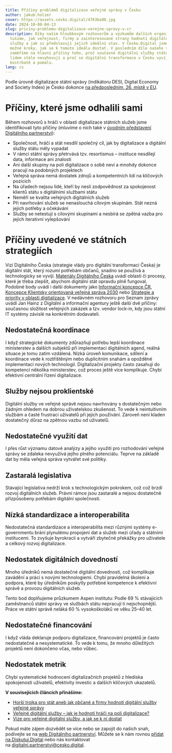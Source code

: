 ```yaml
---
title: Příčiny problémů digitalizace veřejné správy v Česku
author: jakub.holzer
cover: https://assets.cesko.digital/4763ba98.jpg
date: 2024-10-08-04-13
slug: priciny-problemu-digitalizace-verejne-spravy-v-cr
description: Díky našim hloubkovým rozhovorům a výzkumům dalších organizací
  tušíme, jak veřejnost, firmy a zainteresované strany hodnotí digitální veřejné
  služby a jak si představují jejich ideální stav. V Česko.Digital jsme navrhli
  možné kroky, jak se k tomuto ideálu dostat. V posledním díle našeho seriálu se
  zaměříme na hlavní příčiny toho, proč současné digitální služby státu většině
  lidem stále nevyhovují a proč se digitální transformace v Česku vyvíjí tak
  kostrbatě a pomalu.
lang: cs
---
```

Podle úrovně digitalizace státní správy (indikátoru DESI, Digital Economy and Society Index) je Česko dokonce [na předposledním, 26. místě v EU](https://www.seznamzpravy.cz/clanek/ekonomika-b2b-platit-prevodem-nestaci-digitalizace-ceske-ekonomiky-je-zalostne-pomala-261752).

# Příčiny, které jsme odhalili sami

Během rozhovorů s hráči v oblasti digitalizace státních služeb jsme identifikovali tyto příčiny (mluvíme o nich také v [úvodním představení Digitálního partnerství](https://www.youtube.com/watch?v=OP_SHd-NfxY)):

* Společnost, hráči a stát nesdílí společný cíl, jak by digitalizace a digitální služby státu měly vypadat
* V rámci státní správy přetrvává tzv. resortismus – instituce nesdílejí data, informace ani znalosti
* Ani další skupiny na poli digitalizace o sobě neví a mnohdy dokonce pracují na podobných projektech
* Veřejná správa nemá dostatek zdrojů a kompetentních lidí na klíčových pozicích
* Na úřadech nejsou lidé, kteří by nesli zodpovědnost za spokojenost klientů státu s digitálními službami státu
* Neměří se kvalita veřejných digitálních služeb
* Při navrhování služeb se nenaslouchá cílovým skupinám. Stát nezná jejich potřeby a očekávání
* Služby se netestují s cílovými skupinami a nesbírá se zpětná vazba pro jejich iterativní vylepšování

# Příčiny uvedené ve státních strategiích

Vizí Digitálního Česka (strategie vlády pro digitální transformaci Česka) je digitální stát, který rozumí potřebám občanů, snadno se používá a technologicky se vyvíjí. [Materiály Digitálního Česka](https://digitalnicesko.gov.cz/vize) uvádí oblasti či procesy, které je třeba zlepšit, abychom digitální stát opravdu plně fungoval. Podobné body uvádí i další dokumenty jako [Informační koncepce ČR](https://archi.gov.cz/ikcr#informacni_koncepce_cr), [Koncepce Klientsky orientovaná veřejná správa 2030](https://www.mvcr.cz/clanek/koncepce-klientsky-orientovana-verejna-sprava-2030.aspx) nebo [Strategie a priority v oblasti digitalizace](https://digitalnicesko.gov.cz/dia/). V nedávném rozhovoru pro Seznam zprávy uvádí Jan Hainz z Digitální a informační agentury ještě další dvě příčiny: současnou složitost veřejných zakázek a tzv. vendor lock-in, kdy jsou státní IT systémy závislé na konkrétním dodavateli.

## Nedostatečná koordinace

I když strategické dokumenty zdůrazňují potřebu lepší koordinace ministerstev a dalších subjektů při implementaci digitálních agend, reálná situace je tomu zatím vzdálená. Nízká úroveň komunikace, sdílení a koordinace vede k roztříštěným nebo duplicitním snahám a opožděné implementaci nových technologií. Digitalizační projekty často zasahují do kompetencí několika ministerstev, což proces ještě více komplikuje. Chybí efektivní centrální řízení digitalizace.

## Služby nejsou proklientské

Digitální služby ve veřejné správě nejsou navrhovány s dostatečným nebo žádným ohledem na dobrou uživatelskou zkušenost. To vede k neintuitivním službám a časté frustraci uživatelů při jejich používání. Zároveň není kladen dostatečný důraz na zpětnou vazbu od uživatelů.

## Nedostatečné využití dat

I přes růst významu datové analýzy a jejího využití pro rozhodování veřejné správy se zdaleka nevyužívá jejího plného potenciálu. Teprve na základě dat by měla veřejná správa vytvářet své politiky.

## Zastaralá legislativa

Stávající legislativa nedrží krok s technologickým pokrokem, což což brzdí rozvoj digitálních služeb. Právní rámce jsou zastaralé a nejsou dostatečně přizpůsobeny potřebám digitální společnosti.

## Nízká standardizace a interoperabilita

Nedostatečná standardizace a interoperabilita mezi různými systémy e-governmentu brání plynulému propojení dat a služeb mezi úřady a státními institucemi. To zvyšuje byrokracii a vytváří zbytečné překážky pro uživatele a celkový rozvoj digitalizace.

## Nedostatek digitálních dovedností

Mnoho úředníků nemá dostatečné digitální dovednosti, což komplikuje zavádění a práci s novými technologiemi. Chybí pravidelná školení a podpora, které by úředníkům poskytly potřebné kompetence k efektivní správě a provozu digitálních služeb.

Tento bod doplňujeme průzkumem Aspen institutu: Podle 69 % stávajících zaměstnanců státní správy ve službách státu nepracují ti nejschopnější. Práce ve státní správě neláká 60 % vysokoškoláků ve věku 25–40 let.

## Nedostatečné financování

I když vláda deklaruje podporu digitalizace, financování projektů je často nedostatečné a nesystematické. To vede k tomu, že mnoho důležitých projektů není dokončeno včas, nebo vůbec.

## Nedostatek metrik

Chybí systematické hodnocení digitalizačních projektů z hlediska spokojenosti uživatelů, efektivity investic a dalších klíčových ukazatelů.

**V souvisejících článcích přinášíme:** 

* [Horší trojka pro stát aneb jak občané a firmy hodnotí digitální služby veřejné správy](https://blog.cesko.digital/2024/08/horsi-trojka-pro-stat-aneb-jak-obcane-a-firmy-hodnoti-digitalni-sluzby-verejne-spravy)
* [Veřejné digitální služby – jak je hodnotí hráči na poli digitalizace?](https://blog.cesko.digital/2024/08/Verejne-digitalni-sluzby-jak-je-hodnoti-hraci-na-poli-digitalizace)
* [Vize pro veřejné digitální služby, a jak se k ní dostat](https://blog.cesko.digital/2024/09/vize-pro-verejne-digitalni-sluzby-a-jak-se-k-ni-dostat)

Pokud máte zájem dozvědět se více nebo se zapojit do našich snah, podívejte se na [web Digitálního partnerství](https://www.cesko.digital/projekty/digitalni-partnerstvi/home). Můžete se k nám rovnou [přidat na Diskutuj.Digital](https://diskutuj.digital/) nebo nás kontaktovat na [digitalni.partnerstvi@cesko.digital](mailto:digitalni.partnerstvi@cesko.digital).
